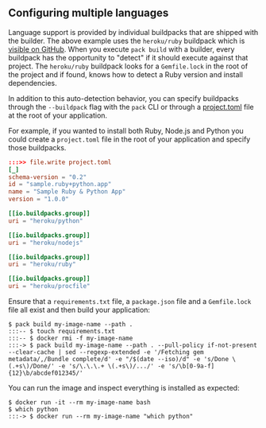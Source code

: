 ## Configuring multiple languages

Language support is provided by individual buildpacks that are shipped with the builder. The above example uses the `heroku/ruby` buildpack which is [visible on GitHub](https://github.com/heroku/buildpacks-ruby). When you execute `pack build` with a builder, every buildpack has the opportunity to "detect" if it should execute against that project. The `heroku/ruby` buildpack looks for a `Gemfile.lock` in the root of the project and if found, knows how to detect a Ruby version and install dependencies.

In addition to this auto-detection behavior, you can specify buildpacks through the `--buildpack` flag with the `pack` CLI or through a [project.toml](https://buildpacks.io/docs/for-app-developers/how-to/build-inputs/specify-buildpacks/) file at the root of your application.

For example, if you wanted to install both Ruby, Node.js and Python you could create a `project.toml` file in the root of your application and specify those buildpacks.

```toml
:::>> file.write project.toml
[_]
schema-version = "0.2"
id = "sample.ruby+python.app"
name = "Sample Ruby & Python App"
version = "1.0.0"

[[io.buildpacks.group]]
uri = "heroku/python"

[[io.buildpacks.group]]
uri = "heroku/nodejs"

[[io.buildpacks.group]]
uri = "heroku/ruby"

[[io.buildpacks.group]]
uri = "heroku/procfile"
```

Ensure that a `requirements.txt` file, a `package.json` file and a `Gemfile.lock` file all exist and then build your application:

```
$ pack build my-image-name --path .
:::-- $ touch requirements.txt
:::-- $ docker rmi -f my-image-name
:::-> $ pack build my-image-name --path . --pull-policy if-not-present --clear-cache | sed --regexp-extended -e '/Fetching gem metadata/,/Bundle complete/d' -e "/$(date --iso)/d" -e 's/Done \(.+s\)/Done/' -e 's/\.\.\.+ \(.+s\)/.../' -e 's/\b[0-9a-f]{12}\b/abcdef012345/'
```

You can run the image and inspect everything is installed as expected:

```
$ docker run -it --rm my-image-name bash
$ which python
:::-> $ docker run --rm my-image-name "which python"
```
